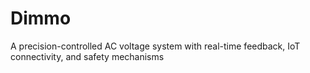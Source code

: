 # Dimmo
A precision-controlled AC voltage system with real-time feedback, IoT connectivity, and safety mechanisms
